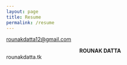 ```yaml
---
layout: page
title: Resume
permalink: /resume
---
```

rounakdatta12@gmail.com
<center>
<strong>ROUNAK DATTA</strong>
</center>
rounakdatta.tk
